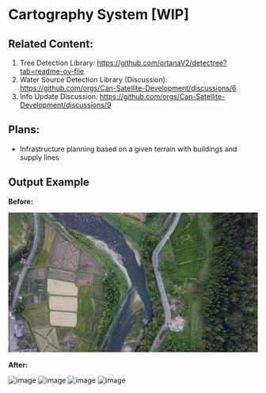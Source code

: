 # Cartography System [WIP]
## Related Content:
1. Tree Detection Library: https://github.com/ortanaV2/detectree?tab=readme-ov-file
2. Water Source Detection Library (Discussion): https://github.com/orgs/Can-Satellite-Development/discussions/6
3. Info Update Discussion: https://github.com/orgs/Can-Satellite-Development/discussions/9
## Plans:
- Infrastructure planning based on a given terrain with buildings and supply lines
## Output Example
**Before:**

![](https://github.com/Can-Satellite-Development/Cartography-System/blob/main/mocking-examples/main2.png?raw=true)

**After:**

![image](https://github.com/user-attachments/assets/fc2deaea-d6f2-4d62-8eb9-e939232a5348)
![image](https://github.com/user-attachments/assets/612fc5cb-6aef-4252-951a-60755f6ee357)
![image](https://github.com/user-attachments/assets/60609d98-5a04-4cb7-a7a4-b45d1609edb4)
![image](https://github.com/user-attachments/assets/ab2d3729-2893-48d0-96be-c83d74057697)




